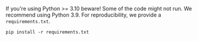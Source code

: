 If you're using Python >= 3.10 beware! Some of the code might not run. We
recommend using Python 3.9. For reproducibility, we provide a
`requirements.txt`.

```shell
pip install -r requirements.txt
```
